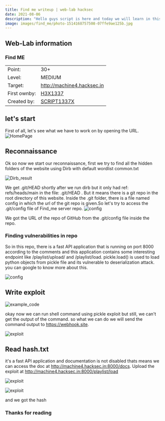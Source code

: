 ```yaml
---
title: Find me writeup | web-lab hacksec
date: 2021-08-06
description: "Hello guys script is here and today we will learn in this post how we can own find me web-lab"
image: images/find_me/photo-1514168757508-07ffe9ae125b.jpg
---
```


## Web-Lab information

### Find ME

|              |                                                     |
| ------------ | --------------------------------------------------- |
| Point:       | 30+                                                 |
| Level:       | MEDIUM                                              |
| Target:      | http://machine4.hacksec.in                          |
| First ownby: | [H3X1337](https://www.app.hacksec.in/profile/63)    |
| Created by:  | [SCRIPT1337X](https://www.app.hacksec.in/profile/1) |

## let's start

First of all, let's see what we have to work on by opening the URL.
![HomePage](/images/find_me/Home.PNG)

## Reconnaissance

Ok so now we start our reconnaissance, first we try to find all the hidden folders of the website using Dirb with default wordlist common.txt

![Dirb_result](/images/find_me/Dirb.PNG)

We get .git/HEAD shortly after we run dirb but it only had ref: refs/heads/main in the file: .git/HEAD . But it means there is a git repo in the root directory of this website. Inside the .git folder, there is a file named config in which the url of the git repo is given.So let's try to access the .git/config file of Find_me server repo.
![config](/images/find_me/config.PNG)

We got the URL of the repo of GitHub from the .git/config file inside the repo.

### Finding vulnerabilities in repo

So in this repo, there is a fast API application that is running on port 8000 according to the comments and this application contains some interesting endpoint like /playlist/upload/ and /playlist/load. pickle.load() is used to load python objects from pickle file and its vulnerable to deserialization attack. you can google to know more about this.

![config](/images/find_me/Source_code.PNG)

## Write exploit

![example_code](/images/find_me/example_code.PNG)

okay now we can run shell command using pickle exploit but still, we can't get the output of the command.
so what we can do we will send the command output to https://webhook.site.

![exploit](/images/find_me/exploit.PNG)

## Read hash.txt

it's a fast API application and documentation is not disabled thats means we can access the doc at http://machine4.hacksec.in:8000/docs. Upload the exploit at http://machine4.hacksec.in:8000/playlist/load

![exploit](/images/find_me/upload_exploit.PNG)

![exploit](/images/find_me/hash.PNG)

and we got the hash

### Thanks for reading
